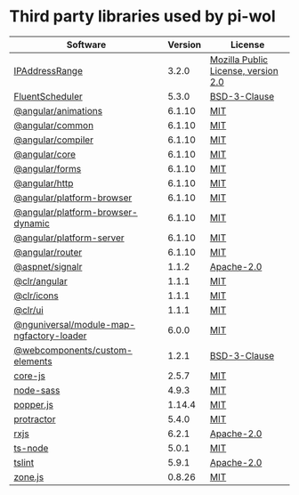# Third party libraries used by pi-wol

Software | Version | License
--- | --- | ---
[IPAddressRange](https://github.com/jsakamoto/ipaddressrange) | 3.2.0 | [Mozilla Public License, version 2.0](https://github.com/jsakamoto/ipaddressrange/blob/master/LICENSE)
[FluentScheduler](https://github.com/fluentscheduler/FluentScheduler) | 5.3.0 | [BSD-3-Clause](https://opensource.org/licenses/BSD-3-Clause)
[@angular/animations](https://github.com/angular/angular) | 6.1.10 | [MIT](https://opensource.org/licenses/MIT)
[@angular/common](https://github.com/angular/angular) | 6.1.10 | [MIT](https://opensource.org/licenses/MIT)
[@angular/compiler](https://github.com/angular/angular) | 6.1.10 | [MIT](https://opensource.org/licenses/MIT)
[@angular/core](https://github.com/angular/angular) | 6.1.10 | [MIT](https://opensource.org/licenses/MIT)
[@angular/forms](https://github.com/angular/angular) | 6.1.10 | [MIT](https://opensource.org/licenses/MIT)
[@angular/http](https://github.com/angular/angular) | 6.1.10 | [MIT](https://opensource.org/licenses/MIT)
[@angular/platform-browser](https://github.com/angular/angular) | 6.1.10 | [MIT](https://opensource.org/licenses/MIT)
[@angular/platform-browser-dynamic](https://github.com/angular/angular) | 6.1.10 | [MIT](https://opensource.org/licenses/MIT)
[@angular/platform-server](https://github.com/angular/angular) | 6.1.10 | [MIT](https://opensource.org/licenses/MIT)
[@angular/router](https://github.com/angular/angular) | 6.1.10 | [MIT](https://opensource.org/licenses/MIT)
[@aspnet/signalr](https://github.com/aspnet/SignalR) | 1.1.2 | [Apache-2.0](https://opensource.org/licenses/Apache-2.0)
[@clr/angular](ssh://git@github.com/vmware/clarity) | 1.1.1 | [MIT](https://opensource.org/licenses/MIT)
[@clr/icons](ssh://git@git.eng.vmware.com/clarity) | 1.1.1 | [MIT](https://opensource.org/licenses/MIT)
[@clr/ui](ssh://git@github.com/vmware/clarity) | 1.1.1 | [MIT](https://opensource.org/licenses/MIT)
[@nguniversal/module-map-ngfactory-loader](https://github.com/angular/universal) | 6.0.0 | [MIT](https://opensource.org/licenses/MIT)
[@webcomponents/custom-elements](https://github.com/webcomponents/custom-elements) | 1.2.1 | [BSD-3-Clause](https://opensource.org/licenses/BSD-3-Clause)
[core-js](https://github.com/zloirock/core-js) | 2.5.7 | [MIT](https://opensource.org/licenses/MIT)
[node-sass](https://github.com/sass/node-sass) | 4.9.3 | [MIT](https://opensource.org/licenses/MIT)
[popper.js](https://github.com/FezVrasta/popper.js) | 1.14.4 | [MIT](https://opensource.org/licenses/MIT)
[protractor](http://github.com/angular/protractor) | 5.4.0 | [MIT](https://opensource.org/licenses/MIT)
[rxjs](https://github.com/reactivex/rxjs) | 6.2.1 | [Apache-2.0](https://opensource.org/licenses/Apache-2.0)
[ts-node](http://github.com/TypeStrong/ts-node) | 5.0.1 | [MIT](https://opensource.org/licenses/MIT)
[tslint](https://github.com/palantir/tslint) | 5.9.1 | [Apache-2.0](https://opensource.org/licenses/Apache-2.0)
[zone.js](http://github.com/angular/zone.js) | 0.8.26 | [MIT](https://opensource.org/licenses/MIT)
